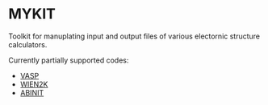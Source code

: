 # MYKIT

Toolkit for manuplating input and output files of various electornic structure calculators.

Currently partially supported codes:

- [VASP](http://www.vasp.at/)
- [WIEN2K](http://susi.theochem.tuwien.ac.at/)
- [ABINIT](https://www.abinit.org/)

